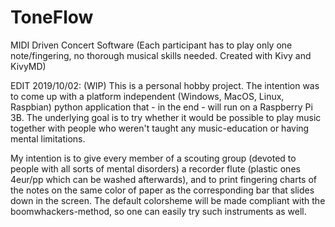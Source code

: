 # ToneFlow
MIDI Driven Concert Software (Each participant has to play only one note/fingering, no thorough musical skills needed. Created with Kivy and KivyMD)

EDIT 2019/10/02: (WIP) This is a personal hobby project. The intention was to come up with a platform independent (Windows, MacOS, Linux, Raspbian) python application that - in the end - will run on a Raspberry Pi 3B. The underlying goal is to try whether it would be possible to play music together with people who weren't taught any music-education or having mental limitations.

My intention is to give every member of a scouting group (devoted to people with all sorts of mental disorders) a recorder flute (plastic ones 4eur/pp which can be washed afterwards), and to print fingering charts of the notes on the same color of paper as the corresponding bar that slides down in the screen. The default colorsheme will be made compliant with the boomwhackers-method, so one can easily try such instruments as well.
